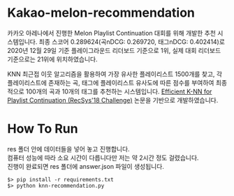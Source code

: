 # Kakao-melon-recommendation

카카오 아레나에서 진행한 Melon Playlist Continuation 대회를 위해 개발한 추천 시스템입니다. 최종 스코어 0.289624(곡nDCG: 0.269720, 태그nDCG: 0.402414)로 2020년 12월 29일 기준 플레이그라운드 리더보드 기준으로 1위, 실제 대회 리더보드 기준으로는 21위에 위치하였습니다.

KNN 최근접 이웃 알고리즘을 활용하여 가장 유사한 플레이리스트 1500개를 찾고, 각 플레이리스트에 존재하는 곡, 태그에 플레이리스트 유사도에 따른 점수를 부여하여 최종적으로 100개의 곡과 10개의 태그를 추천하는 시스템입니다. [Efficient K-NN for Playlist Continuation (RecSys'18 Challenge)](https://eprints.sztaki.hu/9560/1/Kelen_1_30347064_ny.pdf) 논문을 기반으로 개발하였습니다. 

# How To Run
res 폴더 안에 데이터들을 넣어 놓고 진행합니다.<br>
컴퓨터 성능에 따라 소요 시간이 다릅니다만 저는 약 2시간 정도 걸렸습니다.<br>
진행이 완료되면 res 폴더에 answer.json 파일이 생성됩니다.
```
$> pip install -r requirements.txt
$> python knn-recommendation.py
```
